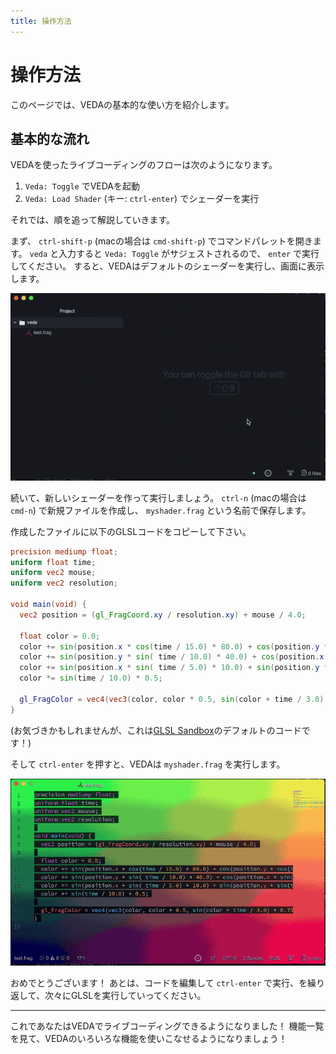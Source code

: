 ```yaml
---
title: 操作方法
---
```

# 操作方法

このページでは、VEDAの基本的な使い方を紹介します。


## 基本的な流れ

VEDAを使ったライブコーディングのフローは次のようになります。

1. `Veda: Toggle` でVEDAを起動
2. `Veda: Load Shader` (キー: `ctrl-enter`) でシェーダーを実行

それでは、順を追って解説していきます。

まず、 `ctrl-shift-p` (macの場合は `cmd-shift-p`) でコマンドパレットを開きます。
`veda` と入力すると `Veda: Toggle` がサジェストされるので、 `enter` で実行してください。
すると、VEDAはデフォルトのシェーダーを実行し、画面に表示します。

![](/static/images/usage1.gif)

続いて、新しいシェーダーを作って実行しましょう。
`ctrl-n` (macの場合は `cmd-n`) で新規ファイルを作成し、 `myshader.frag` という名前で保存します。

作成したファイルに以下のGLSLコードをコピーして下さい。

```glsl
precision mediump float;
uniform float time;
uniform vec2 mouse;
uniform vec2 resolution;

void main(void) {
  vec2 position = (gl_FragCoord.xy / resolution.xy) + mouse / 4.0;

  float color = 0.0;
  color += sin(position.x * cos(time / 15.0) * 80.0) + cos(position.y * cos(time / 15.0) * 10.0);
  color += sin(position.y * sin( time / 10.0) * 40.0) + cos(position.x * sin(time / 25.0) * 40.0);
  color += sin(position.x * sin( time / 5.0) * 10.0) + sin(position.y * sin(time / 35.0) * 80.0);
  color *= sin(time / 10.0) * 0.5;

  gl_FragColor = vec4(vec3(color, color * 0.5, sin(color + time / 3.0) * 0.75), 1.0);
}
```

(お気づきかもしれませんが、これは[GLSL Sandbox](http://glslsandbox.com/)のデフォルトのコードです！)

そして `ctrl-enter` を押すと、VEDAは `myshader.frag` を実行します。

![](/static/images/usage2.gif)

おめでとうございます！
あとは、コードを編集して `ctrl-enter` で実行、を繰り返して、次々にGLSLを実行していってください。

---

これであなたはVEDAでライブコーディングできるようになりました！
機能一覧を見て、VEDAのいろいろな機能を使いこなせるようになりましょう！
